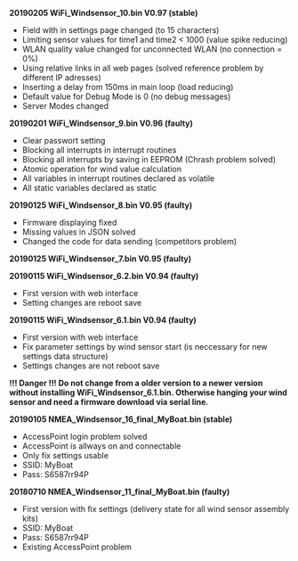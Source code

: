 **20190205 WiFi_Windsensor_10.bin V0.97 (stable)**

* Field with in settings page changed (to 15 characters)
* Limiting sensor values for time1 and time2 < 1000 (value spike reducing)
* WLAN quality value changed for unconnected WLAN (no connection = 0%)
* Using relative links in all web pages (solved reference problem by different IP adresses)
* Inserting a delay from 150ms in main loop (load reducing)
* Default value for Debug Mode is 0 (no debug messages)
* Server Modes changed

**20190201 WiFi_Windsensor_9.bin V0.96 (faulty)**

* Clear passwort setting
* Blocking all interrupts in interrupt routines
* Blocking all interrupts by saving in EEPROM (Chrash problem solved)
* Atomic operation for wind value calculation
* All variables in interrupt routines declared as volatile
* All static variables declared as static

**20190125 WiFi_Windsensor_8.bin V0.95 (faulty)**

* Firmware displaying fixed
* Missing values in JSON solved
* Changed the code for data sending (competitors problem)

**20190125 WiFi_Windsensor_7.bin V0.95 (faulty)**

**20190115 WiFi_Windsensor_6.2.bin V0.94 (faulty)**

* First version with web interface
* Setting changes are reboot save

**20190115 WiFi_Windsensor_6.1.bin V0.94 (faulty)**

* First version with web interface
* Fix parameter settings by wind sensor start (is neccessary for new settings data structure)
* Settings changes are not reboot save

**!!! Danger !!! Do not change from a older version to a newer version without installing WiFi_Windsensor_6.1.bin. Otherwise hanging your wind sensor and need a firmware download via serial line.**

**20190105 NMEA_Windsensor_16_final_MyBoat.bin (stable)**

* AccessPoint login problem solved
* AccessPoint is allways on and connectable
* Only fix settings usable
* SSID: MyBoat
* Pass: S6587rr94P

**20180710 NMEA_Windsensor_11_final_MyBoat.bin (faulty)**

* First version with fix settings (delivery state for all wind sensor assembly kits)
* SSID: MyBoat
* Pass: S6587rr94P
* Existing AccessPoint problem
